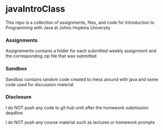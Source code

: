 # javaIntroClass
This repo is a collection of assignments, files, and code for Introduction to Programming with Java at Johns Hopkins University 

### Assignments
Assignements contains a folder for each submitted weekly assignment and the corresponding zip file that was submitted 

### Sandbox 
Sandbox contains random code created to mess around with java and some code used for discussion material

### Disclosure
I do NOT push any code to git hub until after the homework submission deadline 

I do NOT push any course material such as lectures or homework prompts 
